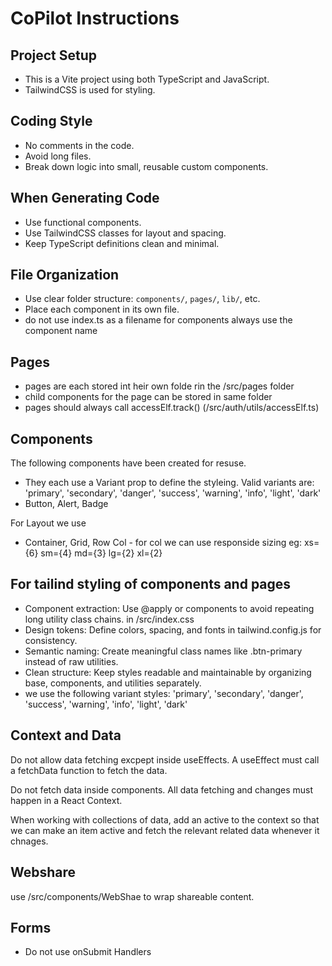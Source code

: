 # CoPilot Instructions

## Project Setup

- This is a Vite project using both TypeScript and JavaScript.
- TailwindCSS is used for styling.

## Coding Style

- No comments in the code.
- Avoid long files.
- Break down logic into small, reusable custom components.

## When Generating Code

- Use functional components.
- Use TailwindCSS classes for layout and spacing.
- Keep TypeScript definitions clean and minimal.

## File Organization

- Use clear folder structure: `components/`, `pages/`, `lib/`, etc.
- Place each component in its own file.
- do not use index.ts as a filename for components always use the component name

## Pages

- pages are each stored int heir own folde rin the /src/pages folder
- child components for the page can be stored in same folder
- pages should always call accessElf.track(<pagename>) (/src/auth/utils/accessElf.ts)

## Components

The following components have been created for resuse. 

- They each use a Variant prop to define the styleing. Valid variants are: 'primary', 'secondary', 'danger', 'success', 'warning', 'info', 'light', 'dark'
- Button, Alert, Badge

For Layout we use

- Container, Grid, Row Col - for col we can use responside sizing eg: xs={6} sm={4} md={3} lg={2} xl={2}
<Grid>
  <Row>
    <Col>

## For tailind styling of components and pages

- Component extraction: Use @apply or components to avoid repeating long utility class chains. in /src/index.css
- Design tokens: Define colors, spacing, and fonts in tailwind.config.js for consistency.
- Semantic naming: Create meaningful class names like .btn-primary instead of raw utilities.
- Clean structure: Keep styles readable and maintainable by organizing base, components, and utilities separately.    
- we use the following variant styles: 'primary', 'secondary', 'danger', 'success', 'warning', 'info', 'light', 'dark'

## Context and Data

Do not allow data fetching excpept inside useEffects. A useEffect must call a fetchData function to fetch the data.

Do not fetch data inside components. All data fetching and changes must happen in a React Context.

When working with collections of data, add an active<Item> to the context so that we can make an item active and fetch the relevant related data whenever it chnages.

## Webshare

use /src/components/WebShae to wrap shareable content.

## Forms

- Do not use onSubmit Handlers
